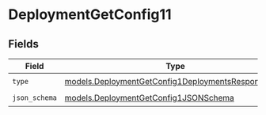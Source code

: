 # DeploymentGetConfig11


## Fields

| Field                                                                                                          | Type                                                                                                           | Required                                                                                                       | Description                                                                                                    |
| -------------------------------------------------------------------------------------------------------------- | -------------------------------------------------------------------------------------------------------------- | -------------------------------------------------------------------------------------------------------------- | -------------------------------------------------------------------------------------------------------------- |
| `type`                                                                                                         | [models.DeploymentGetConfig1DeploymentsResponseType](../models/deploymentgetconfig1deploymentsresponsetype.md) | :heavy_check_mark:                                                                                             | N/A                                                                                                            |
| `json_schema`                                                                                                  | [models.DeploymentGetConfig1JSONSchema](../models/deploymentgetconfig1jsonschema.md)                           | :heavy_check_mark:                                                                                             | N/A                                                                                                            |